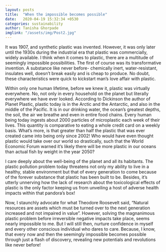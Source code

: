 ```yaml
---
layout: posts
title:  "When the impossible becomes possible"
date:   2020-04-19 15:32:34 +0530
categories: sustainability
author: Tanisha Ghorpade
imglink: "/assets/img/Post2.jpg"
---
```

It was 1907, and synthetic plastic was invented. However, it was only later until the
1930s during the industrial era that plastic was commercially, widely available. I think
when it comes to plastic, there are a multitude of seemingly impossible possibilities. The
first of course was its transformative invention. A substance like never before-
chemically inert, water-resistant, insulates well, doesn’t break easily and is cheap to
produce. No doubt, these characteristics were quick to kickstart man’s love affair with
plastic.


Within only one human lifetime, before we knew it, plastic was virtually everywhere. No,
not only in every household on the planet but literally everywhere we have ever looked.
According to Dickinson the author of Planet Plastic, plastic today is in the Arctic and the
Antarctic, and also in the middle of the Pacific. It is in our drinking water, the ocean’s
greatest depths, the soil, the air we breathe and even in entire food chains. Every human
being today ingests about 2000 particles of microplastic each week of their lives. This
quantity is comparative to eating a whole credit card on a weekly basis. What’s more, is
that greater than half the plastic that was ever created came into being only since 2002!
Who would have even thought plastic would take over our world so drastically, such that
the World Economic Forum warned it’s likely there will be more plastic in our oceans
than actual fish by weight in the year 2050?


I care deeply about the well-being of the planet and all its habitants. The plastic pollution
problem today threatens not only my ability to live in a healthy, stable environment but
that of every generation to come because of the forever substance that plastic has been
built to be. Besides, it’s utterly unnerving how the lack of research about the
toxicological effects of plastic is the only factor keeping us from unveiling a host of
adverse health impacts within that pandora’s box!


Now, I staunchly advocate for what Theodore Roosevelt said, “Natural resources are
assets which must be turned over to the next generation increased and not impaired in
value”. However, solving the magnanimous plastic problem before irreversible negative
impacts take place, seems nearly impossible to me. But I will still then, nurture
confidence in myself and every other conscious individual who dares to care. Because, I
know, that every now and then the seemingly impossible becomes possible through just a
flash of discovery, revealing new potentials and revolutions like never before!